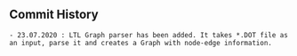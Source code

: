 ## Commit History
	- 23.07.2020 : LTL Graph parser has been added. It takes *.DOT file as an input, parse it and creates a Graph with node-edge information. 
